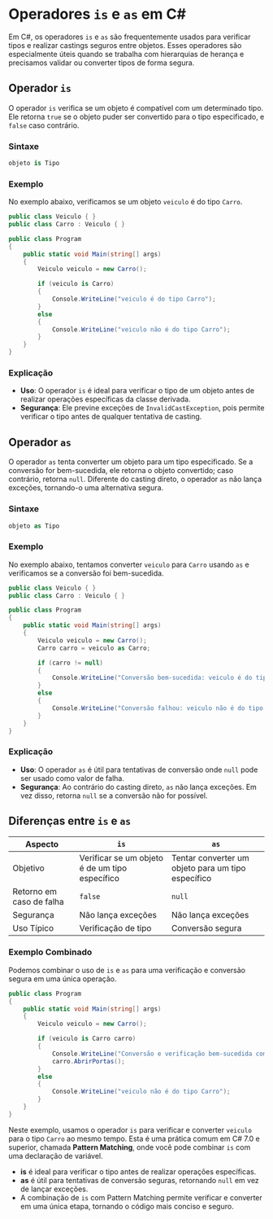 
# Operadores `is` e `as` em C#

Em C#, os operadores `is` e `as` são frequentemente usados para verificar tipos e realizar castings seguros entre objetos. Esses operadores são especialmente úteis quando se trabalha com hierarquias de herança e precisamos validar ou converter tipos de forma segura.

## Operador `is`

O operador `is` verifica se um objeto é compatível com um determinado tipo. Ele retorna `true` se o objeto puder ser convertido para o tipo especificado, e `false` caso contrário.

### Sintaxe

```csharp
objeto is Tipo
```

### Exemplo

No exemplo abaixo, verificamos se um objeto `veiculo` é do tipo `Carro`.

```csharp
public class Veiculo { }
public class Carro : Veiculo { }

public class Program
{
    public static void Main(string[] args)
    {
        Veiculo veiculo = new Carro();

        if (veiculo is Carro)
        {
            Console.WriteLine("veiculo é do tipo Carro");
        }
        else
        {
            Console.WriteLine("veiculo não é do tipo Carro");
        }
    }
}
```

### Explicação

- **Uso**: O operador `is` é ideal para verificar o tipo de um objeto antes de realizar operações específicas da classe derivada.
- **Segurança**: Ele previne exceções de `InvalidCastException`, pois permite verificar o tipo antes de qualquer tentativa de casting.

## Operador `as`

O operador `as` tenta converter um objeto para um tipo especificado. Se a conversão for bem-sucedida, ele retorna o objeto convertido; caso contrário, retorna `null`. Diferente do casting direto, o operador `as` não lança exceções, tornando-o uma alternativa segura.

### Sintaxe

```csharp
objeto as Tipo
```

### Exemplo

No exemplo abaixo, tentamos converter `veiculo` para `Carro` usando `as` e verificamos se a conversão foi bem-sucedida.

```csharp
public class Veiculo { }
public class Carro : Veiculo { }

public class Program
{
    public static void Main(string[] args)
    {
        Veiculo veiculo = new Carro();
        Carro carro = veiculo as Carro;

        if (carro != null)
        {
            Console.WriteLine("Conversão bem-sucedida: veiculo é do tipo Carro");
        }
        else
        {
            Console.WriteLine("Conversão falhou: veiculo não é do tipo Carro");
        }
    }
}
```

### Explicação

- **Uso**: O operador `as` é útil para tentativas de conversão onde `null` pode ser usado como valor de falha.
- **Segurança**: Ao contrário do casting direto, `as` não lança exceções. Em vez disso, retorna `null` se a conversão não for possível.

## Diferenças entre `is` e `as`

| Aspecto                  | `is`                                           | `as`                                       |
|--------------------------|------------------------------------------------|--------------------------------------------|
| Objetivo                 | Verificar se um objeto é de um tipo específico | Tentar converter um objeto para um tipo específico |
| Retorno em caso de falha | `false`                                        | `null`                                     |
| Segurança                | Não lança exceções                             | Não lança exceções                         |
| Uso Típico               | Verificação de tipo                            | Conversão segura                           |

### Exemplo Combinado

Podemos combinar o uso de `is` e `as` para uma verificação e conversão segura em uma única operação.

```csharp
public class Program
{
    public static void Main(string[] args)
    {
        Veiculo veiculo = new Carro();

        if (veiculo is Carro carro)
        {
            Console.WriteLine("Conversão e verificação bem-sucedida com 'is': veiculo é do tipo Carro");
            carro.AbrirPortas();
        }
        else
        {
            Console.WriteLine("veiculo não é do tipo Carro");
        }
    }
}
```

Neste exemplo, usamos o operador `is` para verificar e converter `veiculo` para o tipo `Carro` ao mesmo tempo. Esta é uma prática comum em C# 7.0 e superior, chamada **Pattern Matching**, onde você pode combinar `is` com uma declaração de variável.


- **is** é ideal para verificar o tipo antes de realizar operações específicas.
- **as** é útil para tentativas de conversão seguras, retornando `null` em vez de lançar exceções.
- A combinação de `is` com Pattern Matching permite verificar e converter em uma única etapa, tornando o código mais conciso e seguro.

